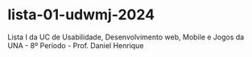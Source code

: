 # lista-01-udwmj-2024
Lista I da UC de Usabilidade, Desenvolvimento web, Mobile e Jogos da UNA - 8º Período - Prof. Daniel Henrique
